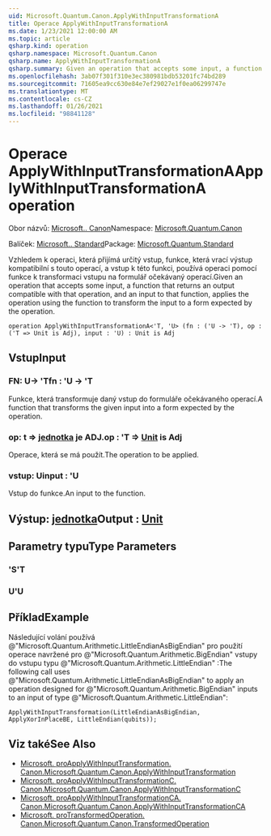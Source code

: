 ```yaml
---
uid: Microsoft.Quantum.Canon.ApplyWithInputTransformationA
title: Operace ApplyWithInputTransformationA
ms.date: 1/23/2021 12:00:00 AM
ms.topic: article
qsharp.kind: operation
qsharp.namespace: Microsoft.Quantum.Canon
qsharp.name: ApplyWithInputTransformationA
qsharp.summary: Given an operation that accepts some input, a function that returns an output compatible with that operation, and an input to that function, applies the operation using the function to transform the input to a form expected by the operation.
ms.openlocfilehash: 3ab07f301f310e3ec380981bdb53201fc74bd289
ms.sourcegitcommit: 71605ea9cc630e84e7ef29027e1f0ea06299747e
ms.translationtype: MT
ms.contentlocale: cs-CZ
ms.lasthandoff: 01/26/2021
ms.locfileid: "98841128"
---
```

# <a name="applywithinputtransformationa-operation"></a><span data-ttu-id="99971-102">Operace ApplyWithInputTransformationA</span><span class="sxs-lookup"><span data-stu-id="99971-102">ApplyWithInputTransformationA operation</span></span>

<span data-ttu-id="99971-103">Obor názvů: [Microsoft.. Canon](xref:Microsoft.Quantum.Canon)</span><span class="sxs-lookup"><span data-stu-id="99971-103">Namespace: [Microsoft.Quantum.Canon](xref:Microsoft.Quantum.Canon)</span></span>

<span data-ttu-id="99971-104">Balíček: [Microsoft.. Standard](https://nuget.org/packages/Microsoft.Quantum.Standard)</span><span class="sxs-lookup"><span data-stu-id="99971-104">Package: [Microsoft.Quantum.Standard](https://nuget.org/packages/Microsoft.Quantum.Standard)</span></span>


<span data-ttu-id="99971-105">Vzhledem k operaci, která přijímá určitý vstup, funkce, která vrací výstup kompatibilní s touto operací, a vstup k této funkci, používá operaci pomocí funkce k transformaci vstupu na formulář očekávaný operací.</span><span class="sxs-lookup"><span data-stu-id="99971-105">Given an operation that accepts some input, a function that returns an output compatible with that operation, and an input to that function, applies the operation using the function to transform the input to a form expected by the operation.</span></span>

```qsharp
operation ApplyWithInputTransformationA<'T, 'U> (fn : ('U -> 'T), op : ('T => Unit is Adj), input : 'U) : Unit is Adj
```


## <a name="input"></a><span data-ttu-id="99971-106">Vstup</span><span class="sxs-lookup"><span data-stu-id="99971-106">Input</span></span>

### <a name="fn--u---t"></a><span data-ttu-id="99971-107">FN: U-> 'T</span><span class="sxs-lookup"><span data-stu-id="99971-107">fn : 'U -> 'T</span></span>

<span data-ttu-id="99971-108">Funkce, která transformuje daný vstup do formuláře očekávaného operací.</span><span class="sxs-lookup"><span data-stu-id="99971-108">A function that transforms the given input into a form expected by the operation.</span></span>


### <a name="op--t--unit--is-adj"></a><span data-ttu-id="99971-109">op: t => [jednotka](xref:microsoft.quantum.lang-ref.unit)  je ADJ.</span><span class="sxs-lookup"><span data-stu-id="99971-109">op : 'T => [Unit](xref:microsoft.quantum.lang-ref.unit)  is Adj</span></span>

<span data-ttu-id="99971-110">Operace, která se má použít.</span><span class="sxs-lookup"><span data-stu-id="99971-110">The operation to be applied.</span></span>


### <a name="input--u"></a><span data-ttu-id="99971-111">vstup: U</span><span class="sxs-lookup"><span data-stu-id="99971-111">input : 'U</span></span>

<span data-ttu-id="99971-112">Vstup do funkce.</span><span class="sxs-lookup"><span data-stu-id="99971-112">An input to the function.</span></span>



## <a name="output--unit"></a><span data-ttu-id="99971-113">Výstup: [jednotka](xref:microsoft.quantum.lang-ref.unit)</span><span class="sxs-lookup"><span data-stu-id="99971-113">Output : [Unit](xref:microsoft.quantum.lang-ref.unit)</span></span>



## <a name="type-parameters"></a><span data-ttu-id="99971-114">Parametry typu</span><span class="sxs-lookup"><span data-stu-id="99971-114">Type Parameters</span></span>

### <a name="t"></a><span data-ttu-id="99971-115">'S</span><span class="sxs-lookup"><span data-stu-id="99971-115">'T</span></span>


### <a name="u"></a><span data-ttu-id="99971-116">U</span><span class="sxs-lookup"><span data-stu-id="99971-116">'U</span></span>



## <a name="example"></a><span data-ttu-id="99971-117">Příklad</span><span class="sxs-lookup"><span data-stu-id="99971-117">Example</span></span>

<span data-ttu-id="99971-118">Následující volání používá @"Microsoft.Quantum.Arithmetic.LittleEndianAsBigEndian" pro použití operace navržené pro @"Microsoft.Quantum.Arithmetic.BigEndian" vstupy do vstupu typu @"Microsoft.Quantum.Arithmetic.LittleEndian" :</span><span class="sxs-lookup"><span data-stu-id="99971-118">The following call uses @"Microsoft.Quantum.Arithmetic.LittleEndianAsBigEndian" to apply an operation designed for @"Microsoft.Quantum.Arithmetic.BigEndian" inputs to an input of type @"Microsoft.Quantum.Arithmetic.LittleEndian":</span></span>

```qsharp
ApplyWithInputTransformation(LittleEndianAsBigEndian, ApplyXorInPlaceBE, LittleEndian(qubits));
```

## <a name="see-also"></a><span data-ttu-id="99971-119">Viz také</span><span class="sxs-lookup"><span data-stu-id="99971-119">See Also</span></span>

- [<span data-ttu-id="99971-120">Microsoft. proApplyWithInputTransformation. Canon.</span><span class="sxs-lookup"><span data-stu-id="99971-120">Microsoft.Quantum.Canon.ApplyWithInputTransformation</span></span>](xref:Microsoft.Quantum.Canon.ApplyWithInputTransformation)
- [<span data-ttu-id="99971-121">Microsoft. proApplyWithInputTransformationC. Canon.</span><span class="sxs-lookup"><span data-stu-id="99971-121">Microsoft.Quantum.Canon.ApplyWithInputTransformationC</span></span>](xref:Microsoft.Quantum.Canon.ApplyWithInputTransformationC)
- [<span data-ttu-id="99971-122">Microsoft. proApplyWithInputTransformationCA. Canon.</span><span class="sxs-lookup"><span data-stu-id="99971-122">Microsoft.Quantum.Canon.ApplyWithInputTransformationCA</span></span>](xref:Microsoft.Quantum.Canon.ApplyWithInputTransformationCA)
- [<span data-ttu-id="99971-123">Microsoft. proTransformedOperation. Canon.</span><span class="sxs-lookup"><span data-stu-id="99971-123">Microsoft.Quantum.Canon.TransformedOperation</span></span>](xref:Microsoft.Quantum.Canon.TransformedOperation)